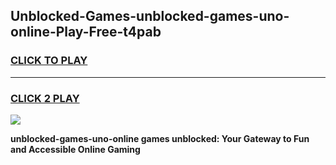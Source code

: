 
## Unblocked-Games-unblocked-games-uno-online-Play-Free-t4pab
<h3>
<a href="https://premium76.site?title=unblocked-games-uno-online&ref=18A">CLICK TO PLAY</a></h3>
<hr>

<h3>
<a href="https://premium76.site?title=unblocked-games-uno-online&ref=18A">CLICK 2 PLAY</a>
  
</h3>

<a href="https://premium76.site?title=unblocked-games-uno-online&ref=18A"><img src="https://clearcache.store/games.png"></a>


**unblocked-games-uno-online games unblocked: Your Gateway to Fun and Accessible Online Gaming**
